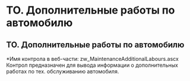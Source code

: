 ﻿---
description: 2.4.7
---
# ТО. Дополнительные работы по автомобилю
## ТО. Дополнительные работы по автомобилю
*Имя контрола в веб-части: zw_MaintenanceAdditionalLabours.ascx
Контрол предназначен для вывода информации о дополнительных работах по тех. обслуживанию автомобиля.
